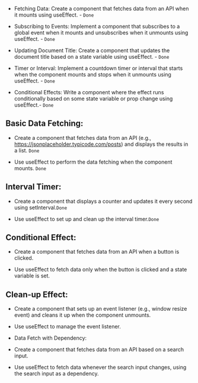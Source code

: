 - Fetching Data: Create a component that fetches data from an API when it mounts using useEffect. - `Done`

- Subscribing to Events: Implement a component that subscribes to a global event when it mounts and unsubscribes when it unmounts using useEffect. - `Done`

- Updating Document Title: Create a component that updates the document title based on a state variable using useEffect. - `Done`

- Timer or Interval: Implement a countdown timer or interval that starts when the component mounts and stops when it unmounts using useEffect. - `Done`

- Conditional Effects: Write a component where the effect runs conditionally based on some state variable or prop change using useEffect.- `Done`

## Basic Data Fetching:

- Create a component that fetches data from an API (e.g., https://jsonplaceholder.typicode.com/posts) and displays the results in a list. `Done`

- Use useEffect to perform the data fetching when the component mounts. `Done`

## Interval Timer:

- Create a component that displays a counter and updates it every second using setInterval.`Done`

- Use useEffect to set up and clean up the interval timer.`Done`

## Conditional Effect:

- Create a component that fetches data from an API when a button is clicked.

- Use useEffect to fetch data only when the button is clicked and a state variable is set.

## Clean-up Effect:

- Create a component that sets up an event listener (e.g., window resize event) and cleans it up when the component unmounts.

- Use useEffect to manage the event listener.

- Data Fetch with Dependency:

- Create a component that fetches data from an API based on a search input.

- Use useEffect to fetch data whenever the search input changes, using the search input as a dependency.
